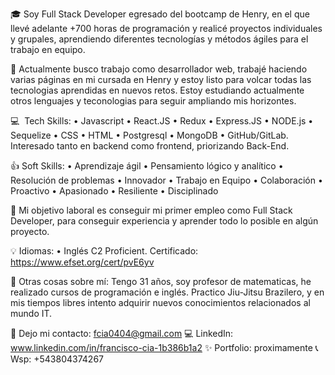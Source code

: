 🎓 Soy Full Stack Developer egresado del bootcamp de Henry, en el que llevé adelante +700 horas de programación y realicé proyectos individuales y grupales, aprendiendo diferentes tecnologías y métodos ágiles para el trabajo en equipo.

🔧 Actualmente busco trabajo como desarrollador web, trabajé haciendo varias páginas en mi cursada en Henry y estoy listo para volcar todas las tecnologias aprendidas en nuevos retos. Estoy estudiando actualmente otros lenguajes y teconologias para seguir ampliando mis horizontes.

💻 ​ Tech Skills: • Javascript • React.JS • Redux • Express.JS • NODE.js • Sequelize • CSS • HTML • Postgresql • MongoDB • GitHub/GitLab. Interesado tanto en backend como frontend, priorizando Back-End.

👍 Soft Skills: • Aprendizaje ágil • Pensamiento lógico y analítico • Resolución de problemas • Innovador • Trabajo en Equipo • Colaboración • Proactivo • Apasionado • Resiliente • Disciplinado

🔧 Mi objetivo laboral es conseguir mi primer empleo como Full Stack Developer, para conseguir experiencia y aprender todo lo posible en algún proyecto.

💡 Idiomas: • Inglés C2 Proficient. Certificado: https://www.efset.org/cert/pvE6yv

🎨 Otras cosas sobre mí: Tengo 31 años, soy profesor de matematicas, he realizado cursos de programación e inglés. Practico Jiu-Jitsu Brazilero, y en mis tiempos libres intento adquirir nuevos conocimientos relacionados al mundo IT.

📩 Dejo mi contacto: fcia0404@gmail.com 💻 LinkedIn: www.linkedin.com/in/francisco-cia-1b386b1a2 ✨ Portfolio: proximamente 📞 Wsp: +543804374267
